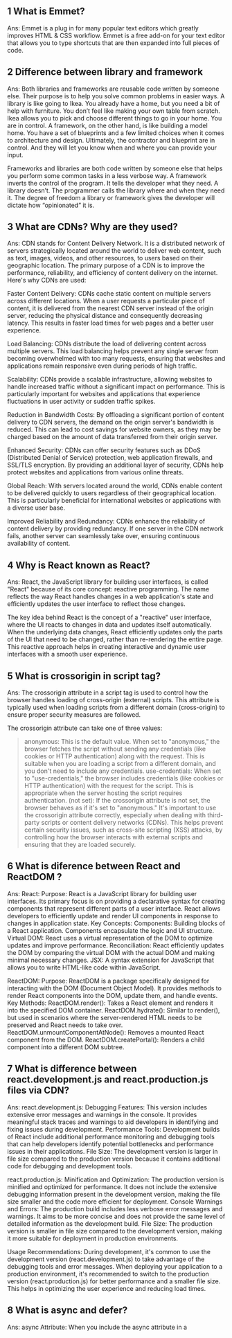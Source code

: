 ## 1 What is Emmet?
Ans: Emmet is a plug in for many popular text editors which greatly improves HTML & CSS workflow.
Emmet is a free add-on for your text editor that allows you to type shortcuts that are then expanded into full pieces of code.  





## 2 Difference between library and framework
Ans: Both libraries and frameworks are reusable code written by someone else. Their purpose is to help you solve common problems in easier ways.
A library is like going to Ikea. You already have a home, but you need a bit of help with furniture. You don’t feel like making your own table from scratch. Ikea allows you to pick and choose different things to go in your home. You are in control.
A framework, on the other hand, is like building a model home. You have a set of blueprints and a few limited choices when it comes to architecture and design. Ultimately, the contractor and blueprint are in control. And they will let you know when and where you can provide your input.

Frameworks and libraries are both code written by someone else that helps you perform some common tasks in a less verbose way.
A framework inverts the control of the program. It tells the developer what they need. A library doesn’t. The programmer calls the library where and when they need it.
The degree of freedom a library or framework gives the developer will dictate how “opinionated” it is.






## 3 What are CDNs? Why are they used?
Ans: CDN stands for Content Delivery Network. It is a distributed network of servers strategically located around the world to deliver web content, such as text, images, videos, and other resources, to users based on their geographic location. The primary purpose of a CDN is to improve the performance, reliability, and efficiency of content delivery on the internet.
Here's why CDNs are used:

Faster Content Delivery: CDNs cache static content on multiple servers across different locations. When a user requests a particular piece of content, it is delivered from the nearest CDN server instead of the origin server, reducing the physical distance and consequently decreasing latency. This results in faster load times for web pages and a better user experience.

Load Balancing: CDNs distribute the load of delivering content across multiple servers. This load balancing helps prevent any single server from becoming overwhelmed with too many requests, ensuring that websites and applications remain responsive even during periods of high traffic.

Scalability: CDNs provide a scalable infrastructure, allowing websites to handle increased traffic without a significant impact on performance. This is particularly important for websites and applications that experience fluctuations in user activity or sudden traffic spikes.

Reduction in Bandwidth Costs: By offloading a significant portion of content delivery to CDN servers, the demand on the origin server's bandwidth is reduced. This can lead to cost savings for website owners, as they may be charged based on the amount of data transferred from their origin server.

Enhanced Security: CDNs can offer security features such as DDoS (Distributed Denial of Service) protection, web application firewalls, and SSL/TLS encryption. By providing an additional layer of security, CDNs help protect websites and applications from various online threats.

Global Reach: With servers located around the world, CDNs enable content to be delivered quickly to users regardless of their geographical location. This is particularly beneficial for international websites or applications with a diverse user base.

Improved Reliability and Redundancy: CDNs enhance the reliability of content delivery by providing redundancy. If one server in the CDN network fails, another server can seamlessly take over, ensuring continuous availability of content.






## 4 Why is React known as React?
Ans: React, the JavaScript library for building user interfaces, is called "React" because of its core concept: reactive programming. The name reflects the way React handles changes in a web application's state and efficiently updates the user interface to reflect those changes.

The key idea behind React is the concept of a "reactive" user interface, where the UI reacts to changes in data and updates itself automatically. When the underlying data changes, React efficiently updates only the parts of the UI that need to be changed, rather than re-rendering the entire page. This reactive approach helps in creating interactive and dynamic user interfaces with a smooth user experience.




## 5 What is crossorigin in script tag?
Ans: The crossorigin attribute in a script tag is used to control how the browser handles loading of cross-origin (external) scripts. This attribute is typically used when loading scripts from a different domain (cross-origin) to ensure proper security measures are followed.

The crossorigin attribute can take one of three values:

> anonymous: This is the default value. When set to "anonymous," the browser fetches the script without sending any credentials (like cookies or HTTP authentication) along with the request. This is suitable when you are loading a script from a different domain, and you don't need to include any credentials.
> use-credentials: When set to "use-credentials," the browser includes credentials (like cookies or HTTP authentication) with the request for the script. This is appropriate when the server hosting the script requires authentication.
> (not set): If the crossorigin attribute is not set, the browser behaves as if it's set to "anonymous."
It's important to use the crossorigin attribute correctly, especially when dealing with third-party scripts or content delivery networks (CDNs). This helps prevent certain security issues, such as cross-site scripting (XSS) attacks, by controlling how the browser interacts with external scripts and ensuring that they are loaded securely.






## 6 What is diference between React and ReactDOM ?
Ans: 
React:
Purpose: React is a JavaScript library for building user interfaces. Its primary focus is on providing a declarative syntax for creating components that represent different parts of a user interface. React allows developers to efficiently update and render UI components in response to changes in application state.
Key Concepts:
Components: Building blocks of a React application. Components encapsulate the logic and UI structure.
Virtual DOM: React uses a virtual representation of the DOM to optimize updates and improve performance.
Reconciliation: React efficiently updates the DOM by comparing the virtual DOM with the actual DOM and making minimal necessary changes.
JSX: A syntax extension for JavaScript that allows you to write HTML-like code within JavaScript.

ReactDOM:
Purpose: ReactDOM is a package specifically designed for interacting with the DOM (Document Object Model). It provides methods to render React components into the DOM, update them, and handle events.
Key Methods:
ReactDOM.render(): Takes a React element and renders it into the specified DOM container.
ReactDOM.hydrate(): Similar to render(), but used in scenarios where the server-rendered HTML needs to be preserved and React needs to take over.
ReactDOM.unmountComponentAtNode(): Removes a mounted React component from the DOM.
ReactDOM.createPortal(): Renders a child component into a different DOM subtree.






## 7 What is difference between react.development.js and react.production.js files via CDN?
Ans: react.development.js:
Debugging Features: This version includes extensive error messages and warnings in the console. It provides meaningful stack traces and warnings to aid developers in identifying and fixing issues during development.
Performance Tools: Development builds of React include additional performance monitoring and debugging tools that can help developers identify potential bottlenecks and performance issues in their applications.
File Size: The development version is larger in file size compared to the production version because it contains additional code for debugging and development tools.

react.production.js:
Minification and Optimization: The production version is minified and optimized for performance. It does not include the extensive debugging information present in the development version, making the file size smaller and the code more efficient for deployment.
Console Warnings and Errors: The production build includes less verbose error messages and warnings. It aims to be more concise and does not provide the same level of detailed information as the development build.
File Size: The production version is smaller in file size compared to the development version, making it more suitable for deployment in production environments.

Usage Recommendations: 
During development, it's common to use the development version (react.development.js) to take advantage of the debugging tools and error messages.
When deploying your application to a production environment, it's recommended to switch to the production version (react.production.js) for better performance and a smaller file size. This helps in optimizing the user experience and reducing load times.







## 8 What is async and defer?
Ans: 
async Attribute:
When you include the async attribute in a <script> tag, it indicates to the browser that the script is independent and can be executed asynchronously.
The script will not block the parsing of the HTML document. Instead, it will be fetched in the background while HTML parsing continues, and it will execute as soon as it is downloaded.
Multiple scripts with the async attribute can be downloaded concurrently, and they will execute in the order they finish downloading.

defer Attribute:
When you include the defer attribute in a <script> tag, it indicates that the script should be executed after the HTML document has been fully parsed.
Multiple scripts with the defer attribute will be executed in the order they appear in the document, after the HTML parsing is complete.
Unlike async, scripts with the defer attribute do not block HTML parsing.

Comparison:
Execution Order:
With async, scripts can execute as soon as they are downloaded, and they may not execute in the order in which they appear in the HTML document.
With defer, scripts are guaranteed to execute in the order they appear, after HTML parsing is complete.
Blocking Behavior:

async does not block HTML parsing; it allows parsing to continue while the script is being fetched.
defer also does not block HTML parsing but ensures that script execution is deferred until after parsing is complete.

Usage Considerations:
Use async when the script can be executed independently, and the order of execution doesn't matter.
Use defer when the script relies on the DOM being fully parsed, and the order of execution is important.
It's worth noting that both attributes are used to improve the loading performance of web pages by optimizing the way scripts are fetched and executed.